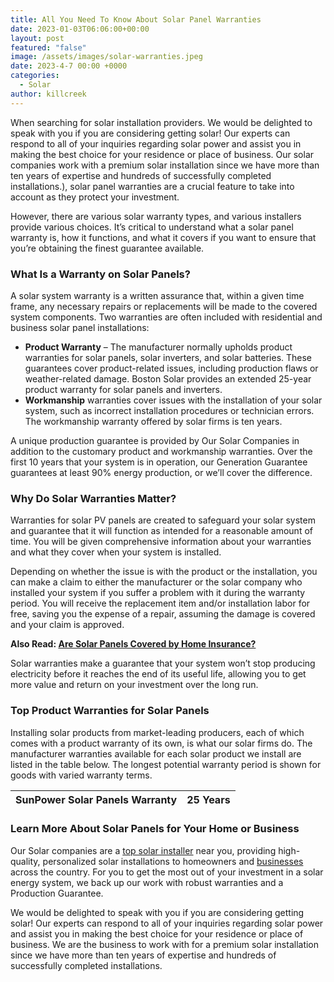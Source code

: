 ```yaml
---
title: All You Need To Know About Solar Panel Warranties
date: 2023-01-03T06:06:00+00:00
layout: post
featured: "false"
image: /assets/images/solar-warranties.jpeg
date: 2023-4-7 00:00 +0000
categories:
  - Solar
author: killcreek
---
```


When searching for solar installation providers. We would be delighted to speak with you if you are considering getting solar! Our experts can respond to all of your inquiries regarding solar power and assist you in making the best choice for your residence or place of business. Our solar companies work with a premium solar installation since we have more than ten years of expertise and hundreds of successfully completed installations.), solar panel warranties are a crucial feature to take into account as they protect your investment.

However, there are various solar warranty types, and various installers provide various choices. It’s critical to understand what a solar panel warranty is, how it functions, and what it covers if you want to ensure that you’re obtaining the finest guarantee available.

### **What Is a Warranty on Solar Panels?**

A solar system warranty is a written assurance that, within a given time frame, any necessary repairs or replacements will be made to the covered system components. Two warranties are often included with residential and business solar panel installations:

- **Product Warranty** – The manufacturer normally upholds product warranties for solar panels, solar inverters, and solar batteries. These guarantees cover product-related issues, including production flaws or weather-related damage. Boston Solar provides an extended 25-year product warranty for solar panels and inverters.
- **Workmanship** warranties cover issues with the installation of your solar system, such as incorrect installation procedures or technician errors. The workmanship warranty offered by solar firms is ten years.

A unique production guarantee is provided by Our Solar Companies in addition to the customary product and workmanship warranties. Over the first 10 years that your system is in operation, our Generation Guarantee guarantees at least 90% energy production, or we’ll cover the difference.

### **Why Do Solar Warranties Matter?**

Warranties for solar PV panels are created to safeguard your solar system and guarantee that it will function as intended for a reasonable amount of time. You will be given comprehensive information about your warranties and what they cover when your system is installed.

Depending on whether the issue is with the product or the installation, you can make a claim to either the manufacturer or the solar company who installed your system if you suffer a problem with it during the warranty period. You will receive the replacement item and/or installation labor for free, saving you the expense of a repair, assuming the damage is covered and your claim is approved.

**Also Read: [Are Solar Panels Covered by Home Insurance?](/are-solar-panels-covered-by-home-insurance/)**

Solar warranties make a guarantee that your system won’t stop producing electricity before it reaches the end of its useful life, allowing you to get more value and return on your investment over the long run.

### **Top Product Warranties for Solar Panels**

Installing solar products from market-leading producers, each of which comes with a product warranty of its own, is what our solar firms do. The manufacturer warranties available for each solar product we install are listed in the table below. The longest potential warranty period is shown for goods with varied warranty terms.

| SunPower Solar Panels Warranty | 25 Years |
| ------------------------------ | -------- |

### **Learn More About Solar Panels for Your Home or Business**

Our Solar companies are a [top solar installer](/how-to-find-the-top-solar-companies-near-me/) near you, providing high-quality, personalized solar installations to homeowners and [businesses](/commercial-solar-panel-installation-step-by-step/) across the country. For you to get the most out of your investment in a solar energy system, we back up our work with robust warranties and a Production Guarantee.

We would be delighted to speak with you if you are considering getting solar! Our experts can respond to all of your inquiries regarding solar power and assist you in making the best choice for your residence or place of business. We are the business to work with for a premium solar installation since we have more than ten years of expertise and hundreds of successfully completed installations.
